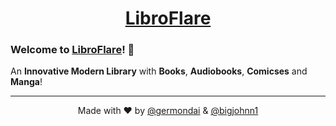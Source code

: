 <h1 align="center">
  <a href="https://libroflare.germondai.com" target="_blank">
    <span>LibroFlare</span>
  </a>
</h1>

### **Welcome** to <a href="https://libroflare.germondai.com" target="_blank">**LibroFlare**</a>! 👋

An **Innovative Modern Library** with **Books**, **Audiobooks**, **Comicses** and **Manga**!

---

<p align="center">
    <span>Made with ❤️ by</span>
    <a href="https://github.com/germondai" target="_blank">@germondai</a>
    <span> & </span>
    <a href="https://github.com/bigjohnn1" target="_blank">@bigjohnn1</a>
</p>
